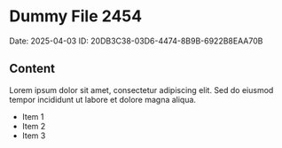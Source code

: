 # Dummy File 2454

Date: 2025-04-03
ID: 20DB3C38-03D6-4474-8B9B-6922B8EAA70B

## Content

Lorem ipsum dolor sit amet, consectetur adipiscing elit.
Sed do eiusmod tempor incididunt ut labore et dolore magna aliqua.

* Item 1
* Item 2
* Item 3

